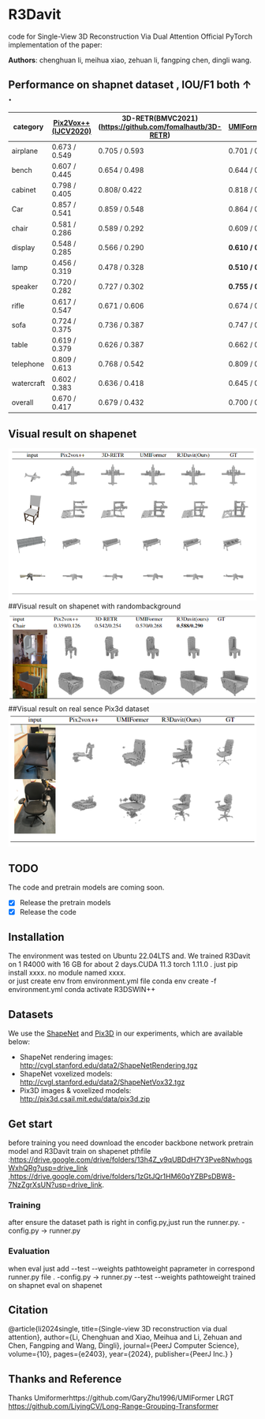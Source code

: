 # R3Davit
code for Single-View 3D Reconstruction Via Dual Attention
Official PyTorch implementation of the paper: 

**Authors**: chenghuan li, meihua xiao, zehuan li, fangping chen, dingli wang.





## Performance on shapnet dataset , IOU/F1 both ↑ .

|category|  [Pix2Vox++(IJCV2020)](https://github.com/hzxie/Pix2Vox)            |3D-RETR(BMVC2021)(https://github.com/fomalhautb/3D-RETR)       |  [UMIFormer(ICCV2023)](https://github.com/GaryZhu1996/UMIFormer)    |[R3Davit(ours)(https://github.com/epicgzs1112/R3Davit)| 
| ------------------------------------------------------------ | --------------- | --------------- | --------------- | --------------- | 
| airplane | 0.673 / 0.549   | 0.705 / 0.593   | 0.701 / 0.581   | **0.726 / 0.613**   | 
| bench    | 0.607 / 0.445   | 0.654 / 0.498   | 0.644 / 0.483   | **0.674 / 0.515**   | 
| cabinet  | 0.798 / 0.405   | 0.808/ 0.422    | 0.818 / 0.435   | **0.826 / 0.451**   | 
| Car      | 0.857 / 0.541   | 0.859 / 0.548   | 0.864 / 0.555   | **0.873 / 0.576**   | 
| chair    | 0.581 / 0.286   | 0.589 / 0.292   | 0.609 / 0.305   | **0.623 / 0.323**   | 
| display  | 0.548 / 0.285   | 0.566 / 0.290   | **0.610 / 0.337**   | 0.603 / 0.331   | 
|lamp      | 0.456 / 0.319   | 0.478 / 0.328   | **0.510 / 0.357**   | 0.509 / 0.361   | 
|speaker   | 0.720 / 0.282   | 0.727 / 0.302   | **0.755 / 0.318**   | 0.748 / 0.314   | 
| rifle   | 0.617 / 0.547   | 0.671 / 0.606   | 0.674 / 0.606   | **0.684 / 0.618**   |
|sofa       | 0.724 / 0.375   | 0.736 / 0.387   | 0.747 / 0.400   | **0.761 /0.421** |
|  table      | 0.619 / 0.379   | 0.626 / 0.387 | 0.662 / 0.416 | **0.668 / 0.427** |
| telephone   | 0.809 / 0.613   | 0.768 / 0.542 | 0.809 / 0.600 | **0.835 / 0.641** |
|watercraft   | 0.602 / 0.383   | 0.636 / 0.418 | 0.645 / 0.424 | **0.656 / 0.444** | 
| overall         | 0.670 / 0.417 | 0.679 / 0.432 | 0.700 / 0.447 | **0.711 / 0.464** |

## Visual result on shapenet
<img src="imgs/对比.PNG"/>
##Visual result on shapenet with randombackground
<img src="imgs/对比3.PNG"/>
##Visual result on real sence Pix3d dataset
<img src="imgs/对比2.PNG"/>





## TODO

The code and pretrain models are coming soon.
- [x] Release the pretrain models
- [x] Release the code

## Installation
The environment was tested on Ubuntu 22.04LTS and. We trained R3Davit on 1 R4000 with 16 GB  for about 2 days.CUDA 11.3 torch 1.11.0 .
just pip install   xxxx.    no module named xxxx.  
or just create env from environment.yml file
conda env create -f environment.yml
conda activate R3DSWIN++




## Datasets

We use the [ShapeNet](https://www.shapenet.org/) and [Pix3D](http://pix3d.csail.mit.edu/) in our experiments, which are available below:

- ShapeNet rendering images: http://cvgl.stanford.edu/data2/ShapeNetRendering.tgz
- ShapeNet voxelized models: http://cvgl.stanford.edu/data2/ShapeNetVox32.tgz
- Pix3D images & voxelized models: http://pix3d.csail.mit.edu/data/pix3d.zip


## Get start
before training you need download the encoder  backbone network pretrain model and R3Davit train on shapenet pthfile   :https://drive.google.com/drive/folders/13h4Z_v9qUBDdH7Y3Pve8NwhogsWxhQRg?usp=drive_link
,https://drive.google.com/drive/folders/1zGtJQr1HM60qYZBPsDBW8-7NzZgrXsUN?usp=drive_link.
### Training
after ensure the dataset path is right in config.py,just run the runner.py.
-config.py   -> runner.py


### Evaluation
when eval just add --test --weights pathtoweight   paprameter in  correspond runner.py   file . 
-config.py   -> runner.py  --test --weights pathtoweight trained on shapnet    eval on shapenet

## Citation
@article{li2024single,
  title={Single-view 3D reconstruction via dual attention},
  author={Li, Chenghuan and Xiao, Meihua and Li, Zehuan and Chen, Fangping and Wang, Dingli},
  journal={PeerJ Computer Science},
  volume={10},
  pages={e2403},
  year={2024},
  publisher={PeerJ Inc.}
}


## Thanks and Reference 
Thanks Umiformerhttps://github.com/GaryZhu1996/UMIFormer LRGT https://github.com/LiyingCV/Long-Range-Grouping-Transformer